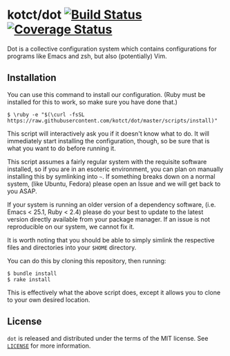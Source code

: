 # kotct/dot [![Build Status](https://travis-ci.org/kotct/dot.svg?branch=master)](https://travis-ci.org/kotct/dot) [![Coverage Status](https://coveralls.io/repos/github/kotct/dot/badge.svg)](https://coveralls.io/github/kotct/dot)

Dot is a collective configuration system which contains configurations
for programs like Emacs and zsh, but also (potentially) Vim.

## Installation

You can use this command to install our configuration.  (Ruby must be
installed for this to work, so make sure you have done that.)

    $ \ruby -e "$(\curl -fsSL https://raw.githubusercontent.com/kotct/dot/master/scripts/install)"

This script will interactively ask you if it doesn't know what to do.
It will immediately start installing the configuration, though, so be
sure that is what you want to do before running it.

This script assumes a fairly regular system with the requisite
software installed, so if you are in an esoteric environment, you can
plan on manually installing this by symlinking into `~`.  If something
breaks down on a normal system, (like Ubuntu, Fedora) please open an
Issue and we will get back to you ASAP.

If your system is running an older version of a dependency software,
(i.e. Emacs < 25.1, Ruby < 2.4) please do your best to update to the
latest version directly available from your package manager.  If an
issue is not reproducible on our system, we cannot fix it.

It is worth noting that you should be able to simply simlink the
respective files and directories into your `$HOME` directory.

You can do this by cloning this repository, then running:

    $ bundle install
    $ rake install

This is effectively what the above script does, except it allows you
to clone to your own desired location.

## License

`dot` is released and distributed under the terms of the MIT license.
See [`LICENSE`](https://github.com/kotct/dot/blob/master/LICENSE) for
more information.
